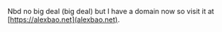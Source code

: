 Nbd no big deal (big deal) but I have a domain now so visit it at [https://alexbao.net](alexbao.net).

